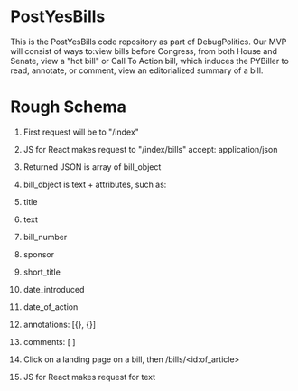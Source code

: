 # PostYesBills
This is the PostYesBills code repository as part of DebugPolitics.
Our MVP will consist of ways to:view bills before Congress, from both House and Senate, view a "hot bill" or Call To Action bill, which induces the PYBiller to read, annotate, or comment, view an editorialized summary of a bill.

# Rough Schema

1. First request will be to "/index"

2. JS for React makes request to "/index/bills"
   accept: application/json

3. Returned JSON is array of bill_object

4. bill_object is text + attributes, such as:
 1. title
 2. text
 3. bill_number
 4. sponsor
 5. short_title
 6. date_introduced
 7. date_of_action
 8. annotations: [{}, {}]
 9. comments: [ ]

5. Click on a landing page on a bill, then 
   /bills/&lt;id:of_article>

6. JS for React makes request for text



